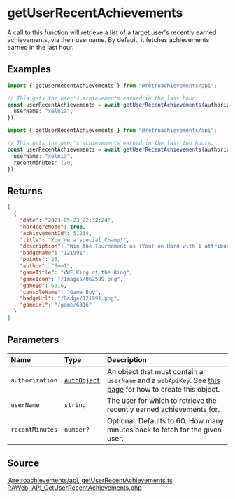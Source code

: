 # getUserRecentAchievements

A call to this function will retrieve a list of a target user's recently earned achievements, via their username. By default, it fetches achievements earned in the last hour.

## Examples

```ts
import { getUserRecentAchievements } from "@retroachievements/api";

// This gets the user's achievements earned in the last hour.
const userRecentAchievements = await getUserRecentAchievements(authorization, {
  userName: "xelnia",
});
```

```ts
import { getUserRecentAchievements } from "@retroachievements/api";

// This gets the user's achievements earned in the last two hours.
const userRecentAchievements = await getUserRecentAchievements(authorization, {
  userName: "xelnia",
  recentMinutes: 120,
});
```

## Returns

```json
[
  {
    "date": "2023-05-23 22:32:24",
    "hardcoreMode": true,
    "achievementId": 51214,
    "title": "You're a special Champ!",
    "description": "Win the Tournament as [You] on Hard with 1 attribute on max. and 1 attribute on min.",
    "badgeName": "121991",
    "points": 25,
    "author": "Som1",
    "gameTitle": "WWF King of the Ring",
    "gameIcon": "/Images/062599.png",
    "gameId": 6316,
    "consoleName": "Game Boy",
    "badgeUrl": "/Badge/121991.png",
    "gameUrl": "/game/6316"
  }
]
```

## Parameters

| Name            | Type                                        | Description                                                                                                                  |
| :-------------- | :------------------------------------------ | :--------------------------------------------------------------------------------------------------------------------------- |
| `authorization` | [`AuthObject`](/v1/data-models/auth-object) | An object that must contain a `userName` and a `webApiKey`. See [this page](/getting-started) for how to create this object. |
| `userName`      | `string`                                    | The user for which to retrieve the recently earned achievements for.                                                         |
| `recentMinutes` | `number?`                                   | Optional. Defaults to 60. How many minutes back to fetch for the given user.                                                 |

## Source

[@retroachievements/api, getUserRecentAchievements.ts](https://github.dev/RetroAchievements/api-js/blob/main/src/user/getUserRecentAchievements.ts)  
[RAWeb, API_GetUserRecentAchievements.php](https://github.dev/RetroAchievements/RAWeb/blob/master/public/API/API_GetUserRecentAchievements.php)
